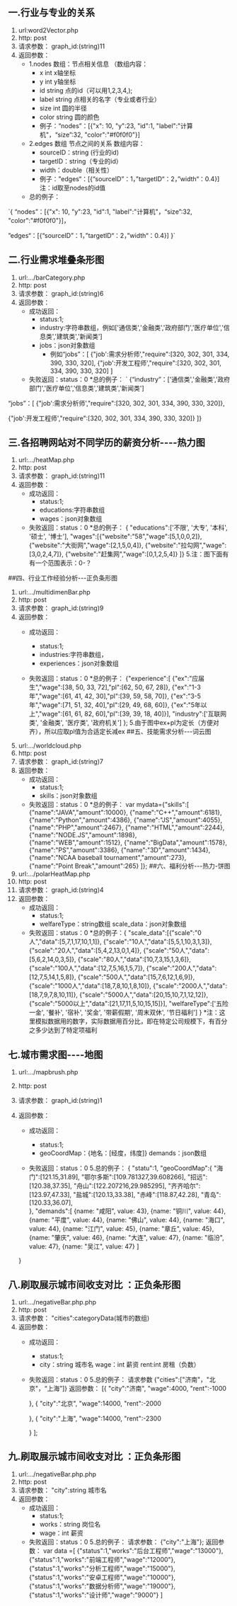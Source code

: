 ﻿## 一.行业与专业的关系
1. url:word2Vector.php
2. http: post
3. 请求参数：
graph_id:(string)11
4. 返回参数：
    * 1.nodes 数组：节点相关信息
（数组内容：
        + x int x轴坐标
        + y int y轴坐标
        + id string 点的id（可以用1,2,3,4,);
        + label string 点相关的名字（专业或者行业）
        + size int  圆的半径
        + color string 圆的颜色
        + 例子：“nodes”：[{"x": 10, "y":23, "id":1, "label":"计算机"，“size”:32, "color":"#f0f0f0"}]
    * 2.edges  数组  节点之间的关系
     数组内容：
        + sourceID：string (行业的id)
        + targetID：string（专业的id）
        + width：double（相关性）
        + 例子：”edges“：[{“sourceID”：1，”targetID“：2，”width“：0.4}]
注：id取至nodes的id值
    * 总的例子：

`{
“nodes”：[{"x": 10, "y":23, "id":1, 
"label":"计算机"，“size”:32, "color":"#f0f0f0"}]，

 ”edges“：[{“sourceID”：1，”targetID“：2，”width“：0.4}] 
}`
## 二.行业需求堆叠条形图
1. url:.../barCategory.php
2. http: post
3. 请求参数：
graph_id:(string)6
4. 返回参数：
    * 成功返回：
        + status:1;
        + industry:字符串数组，例如['通信类','金融类','政府部门','医疗单位','信息类','建筑类','新闻类']
        + jobs：json对象数组
            * 例如“jobs”：[
{"job':需求分析师',"require":[320, 302, 301, 334, 390, 330, 320],
{"job':开发工程师',"require":[320, 302, 301, 334, 390, 330, 320]
]
    * 失败返回：status：0
    *总的例子：
` {“industry”：['通信类','金融类','政府部门','医疗单位','信息类','建筑类','新闻类']
 
 “jobs”：[
 {"job':需求分析师',"require":[320, 302, 301, 334, 390, 330, 320]},
 
{"job':开发工程师',"require":[320, 302, 301, 334, 390, 330, 320]}
]}
## 三.各招聘网站对不同学历的薪资分析----热力图
1. url:.../heatMap.php
2. http: post
3. 请求参数：
graph_id:(string)11
4. 返回参数：
    * 成功返回：
        + status:1;
        + educations:字符串数组
        + wages：json对象数组
    * 失败返回：status：0
    *总的例子：
    {
            "educations":['不限', '大专', '本科', '硕士', '博士'],
            "wages":[{"website":"58","wage":[5,1,0,0,2]},
                {"website":"大街网","wage":[2,1,5,0,4]},
                {"website":"拉勾网","wage":[3,0,2,4,7]},
                {"website":"赶集网","wage":[0,1,2,5,4]}
            ]}
5.注：图下面有有一个范围表示：0-？

##四、行业工作经验分析---正负条形图
1. url:.../multidimenBar.php
2. http: post
3. 请求参数：
graph_id:(string)9
4. 返回参数：
    * 成功返回：
        + status:1;
        + industries:字符串数组，
        + experiences：json对象数组

    * 失败返回：status：0
    *总的例子：
    {"experience":[
        	{"ex":"应届生","wage":[38, 50, 33, 72],"pl":[62, 50, 67, 28]},
    		{"ex":"1-3年","wage":[61, 41, 42, 30],"pl":[39, 59, 58, 70]},
    		{"ex":"3-5年","wage":[71, 51, 32, 40],"pl":[29, 49, 68, 60]},
        	{"ex":"5年以上","wage":[61, 61, 82, 60],"pl":[39, 39, 18, 40]}],
     "industry":['互联网类', '金融类', '医疗类', '政府机关']
    	};
5.由于图中ex+pl为定长（方便对齐），所以应取pl值为合适定长减ex
##五、技能需求分析---词云图
1. url:.../worldcloud.php
2. http: post
3. 请求参数：
graph_id:(string)7
4. 返回参数：
    * 成功返回：
        + status:1;
        + skills：json对象数组
    * 失败返回：status：0
    *总的例子：
    var mydata={"skills":[
             {"name":"JAVA","amount":10000},
             {"name":"C++","amount":6181},
             {"name":"Python","amount":4386},
             {"name":"JS","amount":4055},
             {"name":"PHP","amount":2467},
             {"name":"HTML","amount":2244},
             {"name":"NODE.JS","amount":1898},
             {"name":"WEB","amount":1512},
             {"name":"BigData","amount":1578},
             {"name":"PS","amount":3386},
             {"name":"3D","amount":1434},
             {"name":"NCAA baseball tournament","amount":273},
             {"name":"Point Break","amount":265}
         ]};
##六、福利分析---热力-饼图
1. url:.../polarHeatMap.php
2. http: post
3. 请求参数：
graph_id:(string)4
4. 返回参数：
    * 成功返回：
        + status:1;
        + welfareType：string数组
          scale_data：json对象数组
    * 失败返回：status：0
    *总的例子：{
                  "scale_data":[{"scale":"0人","data":[5,7,1,17,10,1,1]},
                      {"scale":"10人","data":[5,5,1,10,3,1,3]},
                      {"scale":"20人","data":[5,4,2,13,0,1,4]},
                      {"scale":"50人","data":[5,6,2,14,0,3,5]},
                      {"scale":"80人","data":[10,7,3,15,1,3,6]},
                      {"scale":"100人","data":[12,7,5,16,1,5,7]},
                      {"scale":"200人","data":[12,7,5,14,1,5,8]},
                      {"scale":"500人","data":[15,7,6,12,1,6,9]},
                      {"scale":"1000人","data":[18,7,8,10,1,8,10]},
                      {"scale":"2000人","data":[18,7,9,7,8,10,11]},
                      {"scale":"5000人","data":[20,15,10,7,1,12,12]},
                      {"scale":"5000以上","data":[21,17,11,5,10,15,15]}],
                  "welfareType":['五险一金', '餐补', '宿补', '奖金', '带薪假期', '周末双休', '节日福利']
              }
              *注：这里模拟数据用的数字，实际数据用百分比，即在特定公司规模下，有百分之多少达到了特定项福利
## 七.城市需求图----地图
1. url:.../mapbrush.php
2. http: post
3. 请求参数：
graph_id:(string)1
4. 返回参数：
    * 成功返回：
        + status:1;
        + geoCoordMap：{地名：[经度，纬度]}
          demands：json数组
          
    * 失败返回：status：0
5.总的例子：
    {
    "statu":1,
    "geoCoordMap":{
    	"海门":[121.15,31.89],
	    "鄂尔多斯":[109.781327,39.608266],
	    "招远":[120.38,37.35],
	    "舟山":[122.207216,29.985295],
	    "齐齐哈尔":[123.97,47.33],
	    "盐城":[120.13,33.38],
	    "赤峰":[118.87,42.28],
	    "青岛":[120.33,36.07],	
    },
    "demands":[
    	 {name: "咸阳", value: 43},
	    {name: "铜川", value: 44},
	    {name: "平度", value: 44},
	    {name: "佛山", value: 44},
	    {name: "海口", value: 44},
	    {name: "江门", value: 45},
	    {name: "章丘", value: 45},
	    {name: "肇庆", value: 46},
	    {name: "大连", value: 47},
	    {name: "临汾", value: 47},
	    {name: "吴江", value: 47}
    ]
    
   }
## 八.刷取展示城市间收支对比 ：正负条形图
1. url:.../negativeBar.php.php
2. http: post
3. 请求参数：
"cities":categoryData(城市的数组)
4. 返回参数：
    * 成功返回：
        + status:1;
        + city：string 城市名
          wage：int 薪资
          rent:int 房租（负数）
          
    * 失败返回：status：0
5.总的例子：
请求参数
{"cities":["济南"，"北京"，“上海”]}
返回参数：
[{
		 	"city":"济南",
		 	"wage":4000,
		 	"rent":-1000
		
		},
		{
		 	"city":"北京",
		 	"wage":14000,
		 	"rent":-2000
		 	
			
		},
		{
		 	"city":"上海",
		 	"wage":14000,
		 	"rent":-2300
		 	
			
		}
		];
## 九.刷取展示城市间收支对比 ：正负条形图
1. url:.../negativeBar.php.php
2. http: post
3. 请求参数：
"city":string 城市名
4. 返回参数：
    * 成功返回：
        + status:1;
        + works：string 岗位名
        + wage：int 薪资
    * 失败返回：status：0
5.总的例子：
请求参数：
{"city":"上海"};
返回参数：
var data =[
		{"status":1,"works":"后台工程师","wage":"13000"},
		{"status":1,"works":"前端工程师","wage":"12000"},
		{"status":1,"works":"分析工程师","wage":"15000"},
		{"status":1,"works":"安卓工程师","wage":"10000"},
		{"status":1,"works":"数据分析师","wage":"19000"},
		{"status":1,"works":"设计师","wage":"9000"}
		]